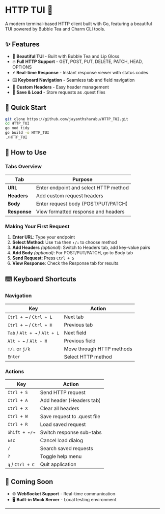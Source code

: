 # HTTP TUI 🚀

A modern terminal-based HTTP client built with Go, featuring a beautiful TUI powered by Bubble Tea and Charm CLI tools.

## ✨ Features

- 🎨 **Beautiful TUI** - Built with Bubble Tea and Lip Gloss
- 🔥 **Full HTTP Support** - GET, POST, PUT, DELETE, PATCH, HEAD, OPTIONS
- ⚡ **Real-time Response** - Instant response viewer with status codes
- ⌨️ **Keyboard Navigation** - Seamless tab and field navigation
- 📝 **Custom Headers** - Easy header management
- 💾 **Save & Load** - Store requests as .quest files

## 🚀 Quick Start

```bash
git clone https://github.com/jayanthsharabu/HTTP_TUI.git
cd HTTP_TUI
go mod tidy
go build -o HTTP_TUI
./HTTP_TUI
```

## 📖 How to Use

### Tabs Overview
| Tab | Purpose |
|-----|---------|
| **URL** | Enter endpoint and select HTTP method |
| **Headers** | Add custom request headers |
| **Body** | Enter request body (POST/PUT/PATCH) |
| **Response** | View formatted response and headers |

### Making Your First Request

1. **Enter URL**: Type your endpoint
2. **Select Method**: Use `Tab` then `↑/↓` to choose method
3. **Add Headers** _(optional)_: Switch to Headers tab, add key-value pairs
4. **Add Body** _(optional)_: For POST/PUT/PATCH, go to Body tab
5. **Send Request**: Press `Ctrl + S`
6. **View Response**: Check the Response tab for results

## ⌨️ Keyboard Shortcuts

### Navigation
| Key | Action |
|-----|--------|
| `Ctrl + →` / `Ctrl + L` | Next tab |
| `Ctrl + ←` / `Ctrl + H` | Previous tab |
| `Tab` / `Alt + →` / `Alt + L` | Next field |
| `Alt + ←` / `Alt + H` | Previous field |
| `↑/↓` or `j/k` | Move through HTTP methods |
| `Enter` | Select HTTP method |

### Actions
| Key | Action |
|-----|--------|
| `Ctrl + S` | Send HTTP request |
| `Ctrl + A` | Add header (Headers tab) |
| `Ctrl + X` | Clear all headers |
| `Ctrl + W` | Save request to .quest file |
| `Ctrl + R` | Load saved request |
| `Shift + ←/→` | Switch response sub-tabs |
| `Esc` | Cancel load dialog |
| `/` | Search saved requests |
| `?` | Toggle help menu |
| `q` / `Ctrl + C` | Quit application |

## 🔮 Coming Soon

- 🌐 **WebSocket Support** - Real-time communication
- 🖥️ **Built-in Mock Server** - Local testing environment

---

